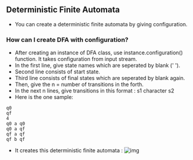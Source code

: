 ## Deterministic Finite Automata

- You can create a deterministic finite automata by giving configuration.

### How can I create DFA with configuration?

- After creating an instance of DFA class, use instance.configuration() function. It takes configuration from input stream.
- In the first line, give state names which are seperated by blank (' ').
- Second line consists of start state.
- Third line consists of final states which are seperated by blank again.
- Then, give the n = number of transitions in the forth.
- In the next n lines, give transitions in this format : s1 character s2
- Here is the one sample:

``` q0 qf
q0 
qf  
4  
q0 a q0  
q0 a qf  
qf a qf  
qf b qf
```

- It creates this deterministic finite automata :
![img](https://miro.medium.com/v2/resize:fit:514/1*Q35rZMtMP4MF8TiOoDZLmw.jpeg)
